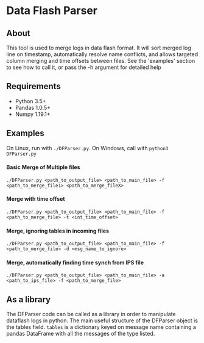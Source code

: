 # Data Flash Parser
## About  
This tool is used to merge logs in data flash format. It will sort merged log line on timestamp, automatically resolve name conflicts, and allows targeted column merging and time offsets between files. See the 'examples' section to see how to call it, or pass the -h argument for detailed help  

## Requirements
- Python 3.5+
- Pandas 1.0.5+
- Numpy 1.19.1+

## Examples
On Linux, run with `./DFParser.py`. On Windows, call with `python3 DFParser.py`
#### Basic Merge of Multiple files
`./DFParser.py <path_to_output_file> <path_to_main_file> -f <path_to_merge_file1> <path_to_merge_fileX>`  
#### Merge with time offset  
`./DFParser.py <path_to_output_file> <path_to_main_file> -f <path_to_merge_file> -t <int_time_offset>`  
#### Merge, ignoring tables in incoming files  
`./DFParser.py <path_to_output_file> <path_to_main_file> -f <path_to_merge_file> -d <msg_name_to_ignore>`  
#### Merge, automatically finding time synch from IPS file
`./DFParser.py <path_to_output_file> <path_to_main_file> -a <path_to_ips_file> -f <path_to_merge_file>`  

## As a library
The DFParser code can be called as a library in order to manipulate dataflash logs in python. The main useful structure of the DFParser object is the tables field. `tables` is a dictionary keyed on message name containing a pandas DataFrame with all the messages of the type listed. 
